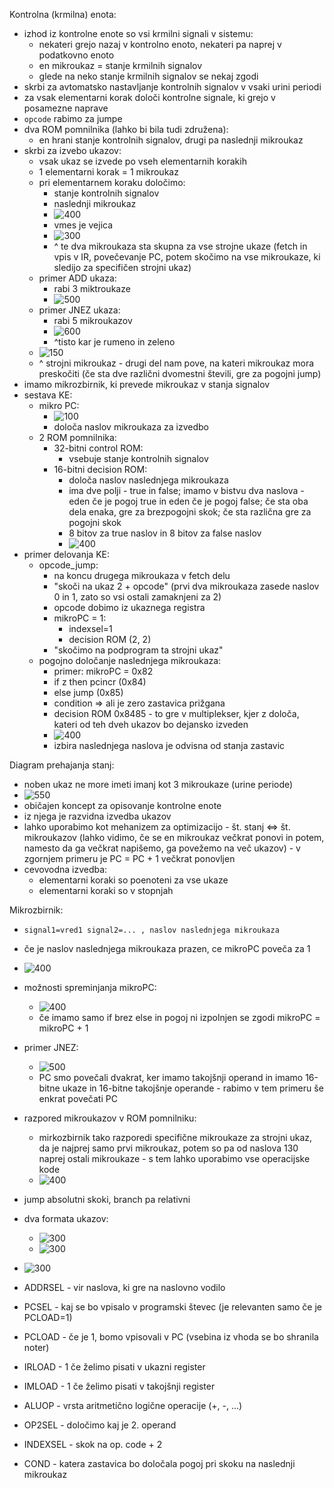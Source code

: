 Kontrolna (krmilna) enota:
- izhod iz kontrolne enote so vsi krmilni signali v sistemu:
	- nekateri grejo nazaj v kontrolno enoto, nekateri pa naprej v podatkovno enoto
	- en mikroukaz = stanje krmilnih signalov
	- glede na neko stanje krmilnih signalov se nekaj zgodi
- skrbi za avtomatsko nastavljanje kontrolnih signalov v vsaki urini periodi
- za vsak elementarni korak določi kontrolne signale, ki grejo v posamezne naprave
- `opcode` rabimo za jumpe
- dva ROM pomnilnika (lahko bi bila tudi združena):
	- en hrani stanje kontrolnih signalov, drugi pa naslednji mikroukaz
- skrbi za izvebo ukazov:
	- vsak ukaz se izvede po vseh elementarnih korakih
	- 1 elementarni korak = 1 mikroukaz
	- pri elementarnem koraku določimo:
		- stanje kontrolnih signalov
		- naslednji mikroukaz
		- ![400](../../Images2/Pasted%20image%2020241119104326.png)
		- vmes je vejica
		- ![300](../../Images2/Pasted%20image%2020241119104352.png)
		- ^ te dva mikroukaza sta skupna za vse strojne ukaze (fetch in vpis v IR, povečevanje PC, potem skočimo na vse mikroukaze, ki sledijo za specifičen strojni ukaz)
	- primer ADD ukaza:
		- rabi 3 miktroukaze
		- ![500](../../Images2/Pasted%20image%2020241119104720.png)
	- primer JNEZ ukaza:
		- rabi 5 mikroukazov
		- ![600](../../Images2/Pasted%20image%2020241119104809.png)
		- ^tisto kar je rumeno in zeleno
	- ![150](../../Images2/Pasted%20image%2020241119104943.png)
	- ^ strojni mikroukaz - drugi del nam pove, na kateri mikroukaz mora preskočiti (če sta dve različni dvomestni števili, gre za pogojni jump)
- imamo mikrozbirnik, ki prevede mikroukaz v stanja signalov
- sestava KE:
	- mikro PC:
		- ![100](../../Images2/Pasted%20image%2020241119105156.png)
		- določa naslov mikroukaza za izvedbo
	- 2 ROM pomnilnika:
		- 32-bitni control ROM:
			- vsebuje stanje kontrolnih signalov
		- 16-bitni decision ROM:
			- določa naslov naslednjega mikroukaza
			- ima dve polji - true in false; imamo v bistvu dva naslova - eden če je pogoj true in eden če je pogoj false; če sta oba dela enaka, gre za brezpogojni skok; če sta različna gre za pogojni skok
			- 8 bitov za true naslov in 8 bitov za false naslov
			- ![400](../../Images2/Pasted%20image%2020241119105727.png)
- primer delovanja KE:
	- opcode_jump:
		- na koncu drugega mikroukaza v fetch delu
		- "skoči na ukaz 2 + opcode" (prvi dva mikroukaza zasede naslov 0 in 1, zato so vsi ostali zamaknjeni za 2)
		- opcode dobimo iz ukaznega registra
		- mikroPC = 1:
			- indexsel=1
			- decision ROM (2, 2)
		- "skočimo na podprogram ta strojni ukaz"
	- pogojno določanje naslednjega mikroukaza:
		- primer: mikroPC = 0x82
		- if z then pcincr (0x84)
		- else jump (0x85)
		- condition => ali je zero zastavica prižgana
		- decision ROM 0x8485 - to gre v multiplekser, kjer z določa, kateri od teh dveh ukazov bo dejansko izveden
		- ![400](../../Images2/Pasted%20image%2020241119112927.png)
		- izbira naslednjega naslova je odvisna od stanja zastavic

Diagram prehajanja stanj:
- noben ukaz ne more imeti imanj kot 3 mikroukaze (urine periode)
- ![550](../../Images2/Pasted%20image%2020241119113541.png)
- običajen koncept za opisovanje kontrolne enote
- iz njega je razvidna izvedba ukazov
- lahko uporabimo kot mehanizem za optimizacijo - št. stanj <=> št. mikroukazov (lahko vidimo, če se en mikroukaz večkrat ponovi in potem, namesto da ga večkrat napišemo, ga povežemo na več ukazov) - v zgornjem primeru je PC = PC + 1 večkrat ponovljen
- cevovodna izvedba:
	- elementarni koraki so poenoteni za vse ukaze
	- elementarni koraki so v stopnjah

Mikrozbirnik:
- `signal1=vred1 signal2=... , naslov naslednjega mikroukaza`
- če je naslov naslednjega mikroukaza prazen, ce mikroPC poveča za 1
- ![400](../../Images2/Pasted%20image%2020241119114752.png)
- možnosti spreminjanja mikroPC:
	- ![400](../../Images2/Pasted%20image%2020241119114929.png)
	- če imamo samo if brez else in pogoj ni izpolnjen se zgodi mikroPC = mikroPC + 1
- primer JNEZ:
	- ![500](../../Images2/Pasted%20image%2020241119115101.png)
	- PC smo povečali dvakrat, ker imamo takojšnji operand in imamo 16-bitne ukaze in 16-bitne takojšnje operande - rabimo v tem primeru še enkrat povečati PC
- razpored mikroukazov v ROM pomnilniku:
	- mirkozbirnik tako razporedi specifične mikroukaze za strojni ukaz, da je najprej samo prvi mikroukaz, potem so pa od naslova 130 naprej ostali mikroukaze - s tem lahko uporabimo vse operacijske kode
	- ![400](../../Images2/Pasted%20image%2020241119115731.png)

- jump absolutni skoki, branch pa relativni

- dva formata ukazov:
	- ![300](../../Images2/Pasted%20image%2020241119120725.png)
	- ![300](../../Images2/Pasted%20image%2020241119120733.png)
- ![300](../../Images2/Pasted%20image%2020241119122305.png)

- ADDRSEL - vir naslova, ki gre na naslovno vodilo
- PCSEL - kaj se bo vpisalo v programski števec (je relevanten samo če je PCLOAD=1)
- PCLOAD - če je 1, bomo vpisovali v PC (vsebina iz vhoda se bo shranila noter)
- IRLOAD - 1 če želimo pisati v ukazni register
- IMLOAD - 1 če želimo pisati v takojšnji register
- ALUOP - vrsta aritmetično logične operacije (+, -, ...)
- OP2SEL - določimo kaj je 2. operand
- INDEXSEL - skok na op. code + 2
- COND - katera zastavica bo določala pogoj pri skoku na naslednji mikroukaz